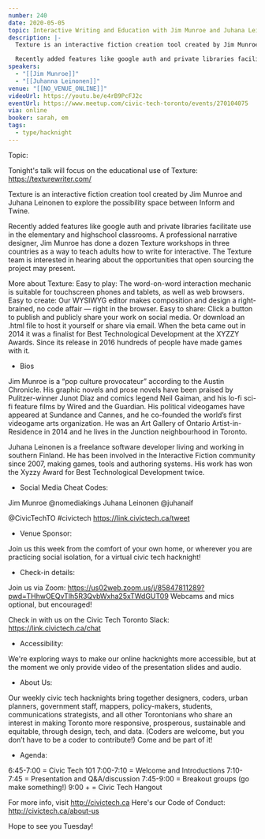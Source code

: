 ```yaml
---
number: 240
date: 2020-05-05
topic: Interactive Writing and Education with Jim Munroe and Juhana Leinonen
description: |-
  Texture is an interactive fiction creation tool created by Jim Munroe and Juhana Leinonen to explore the possibility space between Inform and Twine.

  Recently added features like google auth and private libraries facilitate use in the elementary and highschool classrooms. A professional narrative designer, Jim Munroe has done a dozen Texture workshops in three countries as a way to teach adults how to write for interactive. The Texture team is interested in hearing about the opportunities that open sourcing the project may present.
speakers:
  - "[[Jim Munroe]]"
  - "[[Juhanna Leinonen]]"
venue: "[[NO_VENUE_ONLINE]]"
videoUrl: https://youtu.be/e4rB9PcFJ2c
eventUrl: https://www.meetup.com/civic-tech-toronto/events/270104075
via: online
booker: sarah, em
tags:
  - type/hacknight
---
```


Topic:

Tonight's talk will focus on the educational use of Texture: https://texturewriter.com/

Texture is an interactive fiction creation tool created by Jim Munroe and Juhana Leinonen to explore the possibility space between Inform and Twine.

Recently added features like google auth and private libraries facilitate use in the elementary and highschool classrooms. A professional narrative designer, Jim Munroe has done a dozen Texture workshops in three countries as a way to teach adults how to write for interactive. The Texture team is interested in hearing about the opportunities that open sourcing the project may present.

More about Texture:
Easy to play: The word-on-word interaction mechanic is suitable for touchscreen phones and tablets, as well as web browsers.
Easy to create: Our WYSIWYG editor makes composition and design a right-brained, no code affair — right in the browser.
Easy to share: Click a button to publish and publicly share your work on social media. Or download an .html file to host it yourself or share via email.
When the beta came out in 2014 it was a finalist for Best Technological Development at the XYZZY Awards. Since its release in 2016 hundreds of people have made games with it.

+ Bios

Jim Munroe is a “pop culture provocateur” according to the Austin Chronicle. His graphic novels and prose novels have been praised by Pulitzer-winner Junot Diaz and comics legend Neil Gaiman, and his lo-fi sci-fi feature films by Wired and the Guardian. His political videogames have appeared at Sundance and Cannes, and he co-founded the world’s first videogame arts organization. He was an Art Gallery of Ontario Artist-in-Residence in 2014 and he lives in the Junction neighbourhood in Toronto.

Juhana Leinonen is a freelance software developer living and working in southern Finland. He has been involved in the Interactive Fiction community since 2007, making games, tools and authoring systems. His work has won the Xyzzy Award for Best Technological Development twice.

+ Social Media Cheat Codes:

Jim Munroe @nomediakings
Juhana Leinonen @juhanaif

@CivicTechTO #civictech
https://link.civictech.ca/tweet

+ Venue Sponsor:

Join us this week from the comfort of your own home, or wherever you are practicing social isolation, for a virtual civic tech hacknight!

+ Check-in details:

Join us via Zoom: https://us02web.zoom.us/j/85847811289?pwd=THhwOEQvTlh5R3QvbWxha25xTWdGUT09
Webcams and mics optional, but encouraged!

Check in with us on the Civic Tech Toronto Slack: https://link.civictech.ca/chat

+ Accessibility:

We're exploring ways to make our online hacknights more accessible, but at the moment we only provide video of the presentation slides and audio.

+ About Us:

Our weekly civic tech hacknights bring together designers, coders, urban planners, government staff, mappers, policy-makers, students, communications strategists, and all other Torontonians who share an interest in making Toronto more responsive, prosperous, sustainable and equitable, through design, tech, and data. (Coders are welcome, but you don’t have to be a coder to contribute!) Come and be part of it!

+ Agenda:

6:45-7:00 = Civic Tech 101
7:00-7:10 = Welcome and Introductions
7:10-7:45 = Presentation and Q&A/discussion
7:45-9:00 = Breakout groups (go make something!)
9:00 + = Civic Tech Hangout

For more info, visit http://civictech.ca
Here's our Code of Conduct: http://civictech.ca/about-us

Hope to see you Tuesday!